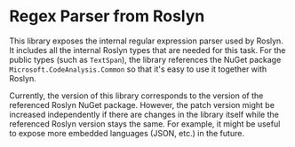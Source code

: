 # Regex Parser from Roslyn

This library exposes the internal regular expression parser used by Roslyn. It includes all the internal Roslyn types that are needed for this task. For the public types (such as `TextSpan`), the library references the NuGet package `Microsoft.CodeAnalysis.Common` so that it's easy to use it together with Roslyn.

Currently, the version of this library corresponds to the version of the referenced Roslyn NuGet package. However, the patch version might be increased independently if there are changes in the library itself while the referenced Roslyn version stays the same. For example, it might be useful to expose more embedded languages (JSON, etc.) in the future.
